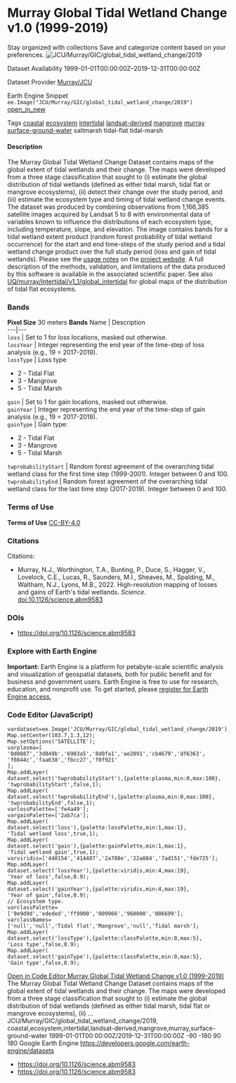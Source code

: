  
#  Murray Global Tidal Wetland Change v1.0 (1999-2019) 
Stay organized with collections  Save and categorize content based on your preferences. 
![JCU/Murray/GIC/global_tidal_wetland_change/2019](https://developers.google.com/earth-engine/datasets/images/JCU/JCU_Murray_GIC_global_tidal_wetland_change_2019_sample.png) 

Dataset Availability
    1999-01-01T00:00:00Z–2019-12-31T00:00:00Z 

Dataset Provider
     [ Murray/JCU ](https://github.com/nick-murray/gee-global-intertidal-change-data-descriptor) 

Earth Engine Snippet
     `    ee.Image("JCU/Murray/GIC/global_tidal_wetland_change/2019")   ` [ open_in_new ](https://code.earthengine.google.com/?scriptPath=Examples:Datasets/JCU/JCU_Murray_GIC_global_tidal_wetland_change_2019) 

Tags
     [coastal](https://developers.google.com/earth-engine/datasets/tags/coastal) [ecosystem](https://developers.google.com/earth-engine/datasets/tags/ecosystem) [intertidal](https://developers.google.com/earth-engine/datasets/tags/intertidal) [landsat-derived](https://developers.google.com/earth-engine/datasets/tags/landsat-derived) [mangrove](https://developers.google.com/earth-engine/datasets/tags/mangrove) [murray](https://developers.google.com/earth-engine/datasets/tags/murray) [surface-ground-water](https://developers.google.com/earth-engine/datasets/tags/surface-ground-water)
saltmarsh
tidal-flat
tidal-marsh
#### Description
The Murray Global Tidal Wetland Change Dataset contains maps of the global extent of tidal wetlands and their change. The maps were developed from a three stage classification that sought to (i) estimate the global distribution of tidal wetlands (defined as either tidal marsh, tidal flat or mangrove ecosystems), (ii) detect their change over the study period, and (iii) estimate the ecosystem type and timing of tidal wetland change events.
The dataset was produced by combining observations from 1,166,385 satellite images acquired by Landsat 5 to 8 with environmental data of variables known to influence the distributions of each ecosystem type, including temperature, slope, and elevation. The image contains bands for a tidal wetland extent product (random forest probability of tidal wetland occurrence) for the start and end time-steps of the study period and a tidal wetland change product over the full study period (loss and gain of tidal wetlands).
Please see the [usage notes](https://www.globalintertidalchange.org/data-usage) on the [project website](https://www.globalintertidalchange.org/). A full description of the methods, validation, and limitations of the data produced by this software is available in the associated scientific paper.
See also [UQ/murray/Intertidal/v1_1/global_intertidal](https://developers.google.com/earth-engine/datasets/catalog/UQ_murray_Intertidal_v1_1_global_intertidal) for global maps of the distribution of tidal flat ecosystems.
### Bands
**Pixel Size** 30 meters 
**Bands**
Name | Description  
---|---  
`loss` | Set to 1 for loss locations, masked out otherwise.  
`lossYear` | Integer representing the end year of the time-step of loss analysis (e.g., 19 = 2017-2019).  
`lossType` | Loss type
  * 2 - Tidal Flat
  * 3 - Mangrove
  * 5 - Tidal Marsh

  
`gain` | Set to 1 for gain locations, masked out otherwise.  
`gainYear` | Integer representing the end year of the time-step of gain analysis (e.g., 19 = 2017-2019).  
`gainType` | Gain type:
  * 2 - Tidal Flat
  * 3 - Mangrove
  * 5 - Tidal Marsh

  
`twprobabilityStart` | Random forest agreement of the overarching tidal wetland class for the first time step (1999-2001). Integer between 0 and 100.  
`twprobabilityEnd` | Random forest agreement of the overarching tidal wetland class for the last time step (2017-2019). Integer between 0 and 100.  
### Terms of Use
**Terms of Use**
[CC-BY-4.0](https://spdx.org/licenses/CC-BY-4.0.html)
### Citations
Citations:
  * Murray, N.J., Worthington, T.A., Bunting, P., Duce, S., Hagger, V., Lovelock, C.E., Lucas, R., Saunders, M.I., Sheaves, M., Spalding, M., Waltham, N.J., Lyons, M.B., 2022. High-resolution mapping of losses and gains of Earth's tidal wetlands. _Science_. [doi:10.1126/science.abm9583](https://doi.org/10.1126/science.abm9583)


### DOIs
  * [ https://doi.org/10.1126/science.abm9583 ](https://doi.org/10.1126/science.abm9583)


### Explore with Earth Engine
**Important:** Earth Engine is a platform for petabyte-scale scientific analysis and visualization of geospatial datasets, both for public benefit and for business and government users. Earth Engine is free to use for research, education, and nonprofit use. To get started, please [register for Earth Engine access.](https://console.cloud.google.com/earth-engine)
### Code Editor (JavaScript)
```
vardataset=ee.Image('JCU/Murray/GIC/global_tidal_wetland_change/2019');
Map.setCenter(103.7,1.3,12);
Map.setOptions('SATELLITE');
varplasma=[
'0d0887','3d049b','6903a5','8d0fa1','ae2891','cb4679','df6363',
'f0844c','faa638','fbcc27','f0f921'
];
Map.addLayer(
dataset.select('twprobabilityStart'),{palette:plasma,min:0,max:100},
'twprobabilityStart',false,1);
Map.addLayer(
dataset.select('twprobabilityEnd'),{palette:plasma,min:0,max:100},
'twprobabilityEnd',false,1);
varlossPalette=['fe4a49'];
vargainPalette=['2ab7ca'];
Map.addLayer(
dataset.select('loss'),{palette:lossPalette,min:1,max:1},
'Tidal wetland loss',true,1);
Map.addLayer(
dataset.select('gain'),{palette:gainPalette,min:1,max:1},
'Tidal wetland gain',true,1);
varviridis=['440154','414487','2a788e','22a884','7ad151','fde725'];
Map.addLayer(
dataset.select('lossYear'),{palette:viridis,min:4,max:19},
'Year of loss',false,0.9);
Map.addLayer(
dataset.select('gainYear'),{palette:viridis,min:4,max:19},
'Year of gain',false,0.9);
// Ecosystem type.
varclassPalette=['9e9d9d','ededed','ff9900','009966','960000','006699'];
varclassNames=
['null','null','Tidal flat','Mangrove','null','Tidal marsh'];
Map.addLayer(
dataset.select('lossType'),{palette:classPalette,min:0,max:5},
'Loss type',false,0.9);
Map.addLayer(
dataset.select('gainType'),{palette:classPalette,min:0,max:5},
'Gain type',false,0.9);
```
[ Open in Code Editor ](https://code.earthengine.google.com/?scriptPath=Examples:Datasets/JCU/JCU_Murray_GIC_global_tidal_wetland_change_2019)
[ Murray Global Tidal Wetland Change v1.0 (1999-2019) ](https://developers.google.com/earth-engine/datasets/catalog/JCU_Murray_GIC_global_tidal_wetland_change_2019)
The Murray Global Tidal Wetland Change Dataset contains maps of the global extent of tidal wetlands and their change. The maps were developed from a three stage classification that sought to (i) estimate the global distribution of tidal wetlands (defined as either tidal marsh, tidal flat or mangrove ecosystems), (ii) …
JCU/Murray/GIC/global_tidal_wetland_change/2019, coastal,ecosystem,intertidal,landsat-derived,mangrove,murray,surface-ground-water 
1999-01-01T00:00:00Z/2019-12-31T00:00:00Z
-90 -180 90 180 
Google Earth Engine
https://developers.google.com/earth-engine/datasets
  * [ https://doi.org/10.1126/science.abm9583 ](https://doi.org/https://github.com/nick-murray/gee-global-intertidal-change-data-descriptor)
  * [ https://doi.org/10.1126/science.abm9583 ](https://doi.org/https://developers.google.com/earth-engine/datasets/catalog/JCU_Murray_GIC_global_tidal_wetland_change_2019)


